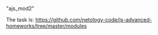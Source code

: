 "ajs_mod2" 

The task is: https://github.com/netology-code/js-advanced-homeworks/tree/master/modules